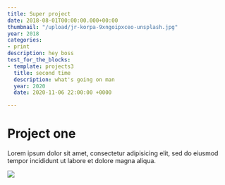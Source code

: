 ```yaml
---
title: Super project
date: 2018-08-01T00:00:00.000+00:00
thumbnail: "/upload/jr-korpa-9xngoipxceo-unsplash.jpg"
year: 2018
categories:
- print
description: hey boss
test_for_the_blocks:
- template: projects3
  title: second time
  description: what's going on man
  year: 2020
  date: 2020-11-06 22:00:00 +0000

---
```

# Project one

Lorem ipsum dolor sit amet, consectetur adipisicing elit, sed do eiusmod tempor incididunt ut labore et dolore magna aliqua.

![](/upload/jr-korpa-9xngoipxceo-unsplash.jpg)